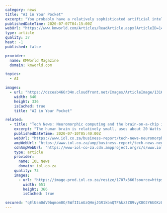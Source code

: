 ```yaml
---
category: news
title: "AI in Your Pocket"
excerpt: "You probably have a relatively sophisticated artificial intelligence device in your pocket right now. I have one that I use every day to let my special needs daughter know when it is time to come down for dinner."
publishedDateTime: 2020-07-07T04:15:00Z
webUrl: "https://www.kmworld.com/Articles/ReadArticle.aspx?ArticleID=141537"
type: article
quality: 37
heat: -1
published: false

provider:
  name: KMWorld Magazine
  domain: kmworld.com

topics:
  - AI

images:
  - url: "https://dzceab466r34n.cloudfront.net/Images/ArticleImage/131628-hKAI.jpg-ORG.jpg"
    width: 640
    height: 336
    isCached: true
    title: "AI in Your Pocket"

related:
  - title: "Tech News: Neuromorphic computing and the brain-on-a-chip in your pocket"
    excerpt: "The human brain is relatively small, uses about 20 Watts of power and can accomplish an amazing number of complex tasks."
    publishedDateTime: 2020-07-10T05:40:00Z
    webUrl: "https://www.iol.co.za/business-report/tech-news-neuromorphic-computing-and-the-brain-on-a-chip-in-your-pocket-50687754"
    ampWebUrl: "https://www.iol.co.za/amp/business-report/tech-news-neuromorphic-computing-and-the-brain-on-a-chip-in-your-pocket-50687754"
    cdnAmpWebUrl: "https://www-iol-co-za.cdn.ampproject.org/c/s/www.iol.co.za/amp/business-report/tech-news-neuromorphic-computing-and-the-brain-on-a-chip-in-your-pocket-50687754"
    type: article
    provider:
      name: IOL News
      domain: iol.co.za
    quality: 73
    images:
      - url: "https://image-prod.iol.co.za/resize/1707x366?source=https://inm-baobab-prod-eu-west-1.s3.amazonaws.com/public/inm/iol/media/image/2020/07/09/50687754/3589663121.jpg&operation=CROP&offset=0x160&resize=1707x960"
        width: 651
        height: 366
        isCached: true

secured: "qElUsm0dV9bqmom0O/5WfIILmGzQHmjJGR1kbnQTFAkz3Z89vyX8O2Y6UOXz8+J2MK4ow4/HbBKwu4fJR8DoSPYV4KTq3uG/Tgjna54MUffxmf+yclKA+LjxowzbQpmJ5H0/PypFdChPyp0d29sGzh7opF+YeoOLWsTNyS6Rts9aKeThpqXOJlC6rXc8xq/TdcIJK2QeNZKvTsqhuPVR4vDqpLILZKMP/bKOYV9wcJxedQ1uKCJWpvLtYbRhxaqoghiJHcR9Xx0/Tr/HCPXBqoffkb6Z9ZQOJLa3Jdie2wWr4cBCdibuIuBPg60Hl96rgGhljsMv9gEIVe7YznMPJg==;GoBUmBn1B3IT4nYd3xTnVw=="
---
```


